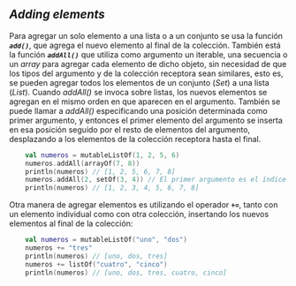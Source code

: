 ## *Adding elements*
Para agregar un solo elemento a una lista o a un conjunto se usa la función ***``add()``***, que agrega el nuevo elemento al final de la colección.  También está la función ***``addAll()``*** que utiliza como argumento un iterable, una secuencia o un *array* para agregar cada elemento de dicho objeto, sin necesidad de que los tipos del argumento y de la colección receptora sean similares, esto es, se pueden agregar todos los elementos de un conjunto (*Set*) a una lista (*List*). Cuando *addAll()* se invoca sobre listas, los nuevos elementos se agregan en el mismo orden en que aparecen en el argumento. También se puede llamar a *addAll()* especificando una posición determinada como primer argumento, y entonces el primer elemento del argumento se inserta en esa posición seguido por el resto de elementos del argumento, desplazando a los elementos de la colección receptora hasta el final.

```kotlin
    val numeros = mutableListOf(1, 2, 5, 6)
    numeros.addAll(arrayOf(7, 8))
    println(numeros) // [1, 2, 5, 6, 7, 8]
    numeros.addAll(2, setOf(3, 4)) // El primer argumento es el índice de inserción
    println(numeros) // [1, 2, 3, 4, 5, 6, 7, 8]
```

Otra manera de agregar elementos es utilizando el operador **``+=``**, tanto con un elemento individual como con otra colección, insertando los nuevos elementos al final de la colección:

```kotlin
    val numeros = mutableListOf("uno", "dos")
    numeros += "tres"
    println(numeros) // [uno, dos, tres]
    numeros += listOf("cuatro", "cinco")
    println(numeros) // [uno, dos, tres, cuatro, cinco]
```
